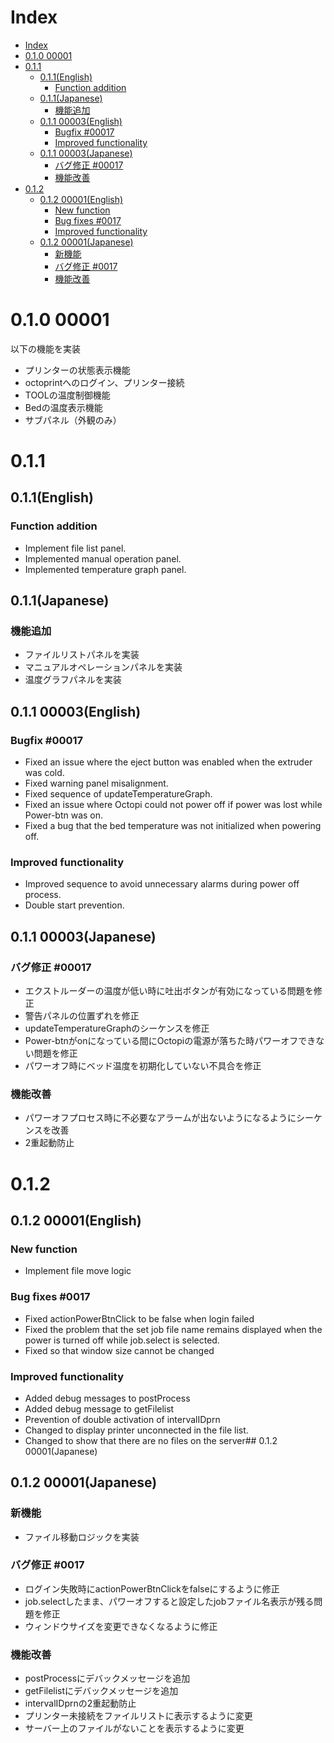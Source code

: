 # Index
- [Index](#index)
- [0.1.0 00001](#010-00001)
- [0.1.1](#011)
	- [0.1.1(English)](#011english)
		- [Function addition](#function-addition)
	- [0.1.1(Japanese)](#011japanese)
		- [機能追加](#機能追加)
	- [0.1.1 00003(English)](#011-00003english)
		- [Bugfix #00017](#bugfix-00017)
		- [Improved functionality](#improved-functionality)
	- [0.1.1 00003(Japanese)](#011-00003japanese)
		- [バグ修正 #00017](#バグ修正-00017)
		- [機能改善](#機能改善)
- [0.1.2](#012)
	- [0.1.2 00001(English)](#012-00001english)
		- [New function](#new-function)
		- [Bug fixes #0017](#bug-fixes-0017)
		- [Improved functionality](#improved-functionality-1)
	- [0.1.2 00001(Japanese)](#012-00001japanese)
		- [新機能](#新機能)
		- [バグ修正 #0017](#バグ修正-0017)
		- [機能改善](#機能改善-1)

# 0.1.0 00001
以下の機能を実装
- プリンターの状態表示機能
- octoprintへのログイン、プリンター接続
- TOOLの温度制御機能
- Bedの温度表示機能
- サブパネル（外観のみ）

# 0.1.1
## 0.1.1(English)
### Function addition
- Implement file list panel.
- Implemented manual operation panel.
- Implemented temperature graph panel.

## 0.1.1(Japanese)
### 機能追加
- ファイルリストパネルを実装
- マニュアルオペレーションパネルを実装
- 温度グラフパネルを実装

## 0.1.1 00003(English)
### Bugfix \#00017
- Fixed an issue where the eject button was enabled when the extruder was cold.
- Fixed warning panel misalignment.
- Fixed sequence of updateTemperatureGraph.
- Fixed an issue where Octopi could not power off if power was lost while Power-btn was on.
- Fixed a bug that the bed temperature was not initialized when powering off.
### Improved functionality
- Improved sequence to avoid unnecessary alarms during power off process.
- Double start prevention.

## 0.1.1 00003(Japanese)
### バグ修正 \#00017
- エクストルーダーの温度が低い時に吐出ボタンが有効になっている問題を修正
- 警告パネルの位置ずれを修正
- updateTemperatureGraphのシーケンスを修正
- Power-btnがonになっている間にOctopiの電源が落ちた時パワーオフできない問題を修正
- パワーオフ時にベッド温度を初期化していない不具合を修正
### 機能改善
- パワーオフプロセス時に不必要なアラームが出ないようになるようにシーケンスを改善
- 2重起動防止

# 0.1.2
## 0.1.2 00001(English)
### New function
- Implement file move logic
### Bug fixes \#0017
- Fixed actionPowerBtnClick to be false when login failed
- Fixed the problem that the set job file name remains displayed when the power is turned off while job.select is selected.
- Fixed so that window size cannot be changed
### Improved functionality
- Added debug messages to postProcess
- Added debug message to getFilelist
- Prevention of double activation of intervalIDprn
- Changed to display printer unconnected in the file list.
- Changed to show that there are no files on the server## 0.1.2 00001(Japanese)

## 0.1.2 00001(Japanese)
### 新機能
- ファイル移動ロジックを実装
### バグ修正 \#0017
- ログイン失敗時にactionPowerBtnClickをfalseにするように修正
- job.selectしたまま、パワーオフすると設定したjobファイル名表示が残る問題を修正
- ウィンドウサイズを変更できなくなるように修正
### 機能改善
- postProcessにデバックメッセージを追加
- getFilelistにデバックメッセージを追加
- intervalIDprnの2重起動防止
- プリンター未接続をファイルリストに表示するように変更
- サーバー上のファイルがないことを表示するように変更